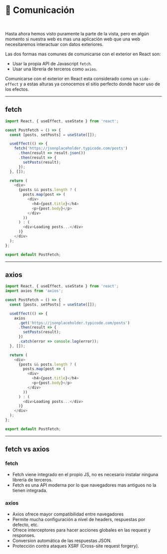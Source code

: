 <!-- section-title: 📡 Comunicación -->

# 📡 Comunicación

<br />

Hasta ahora hemos visto puramente la parte de la vista, pero en algún momento si nuestra web es mas una aplicación web que una web necesitaremos interactuar con datos exteriores.

Las dos formas mas comunes de comunicarse con el exterior en React son:

- Usar la propia API de Javascript `fetch`.
- Usar una librería de terceros como `axios`.

Comunicarse con el exterior en React esta considerado como un `side-effect` y a estas alturas ya conocemos el sitio perfecto donde hacer uso de los efectos.

---

## fetch

```js
import React, { useEffect, useState } from 'react';

const PostFetch = () => {
  const [posts, setPosts] = useState([]);

  useEffect(() => {
    fetch('https://jsonplaceholder.typicode.com/posts')
      .then(result => result.json())
      .then(result => {
        setPosts(result);
      });
  }, []);

  return (
    <div>
      {posts && posts.length ? (
        posts.map(post => (
          <div>
            <h4>{post.title}</h4>
            <p>{post.body}</p>
          </div>
        ))
      ) : (
        <div>Loading posts...</div>
      )}
    </div>
  );
};

export default PostFetch;
```

---

## axios

```js
import React, { useEffect, useState } from 'react';
import axios from 'axios';

const PostFetch = () => {
  const [posts, setPosts] = useState([]);

  useEffect(() => {
    axios
      .get('https://jsonplaceholder.typicode.com/posts')
      .then(result => {
        setPosts(result);
      })
      .catch(error => console.log(error));
  }, []);

  return (
    <div>
      {posts && posts.length ? (
        posts.map(post => (
          <div>
            <h4>{post.title}</h4>
            <p>{post.body}</p>
          </div>
        ))
      ) : (
        <div>Loading posts...</div>
      )}
    </div>
  );
};

export default PostFetch;
```

---

## fetch vs axios

### fetch

- Fetch viene integrado en el propio JS, no es necesario instalar ninguna librería de terceros.
- Fetch es una API moderna por lo que navegadores mas antiguos no la tienen integrada.

### axios

- Axios ofrece mayor compatibilidad entre navegadores
- Permite mucha configuración a nivel de headers, respuestas por defecto, etc.
- Ofrece interceptores para hacer acciones globales en las request y responses.
- Conversion automática de las respuestas JSON.
- Protección contra ataques XSRF (Cross-site request forgery).
